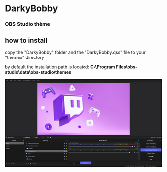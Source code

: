 # DarkyBobby
### OBS Studio thème 

## how to install
copy the "DarkyBobby" folder and the "DarkyBobby.qss" file to your "themes" directory

by default the installation path is located: **C:\Program Files\obs-studio\data\obs-studio\themes**

![Screenshot](./screenshot.PNG)
